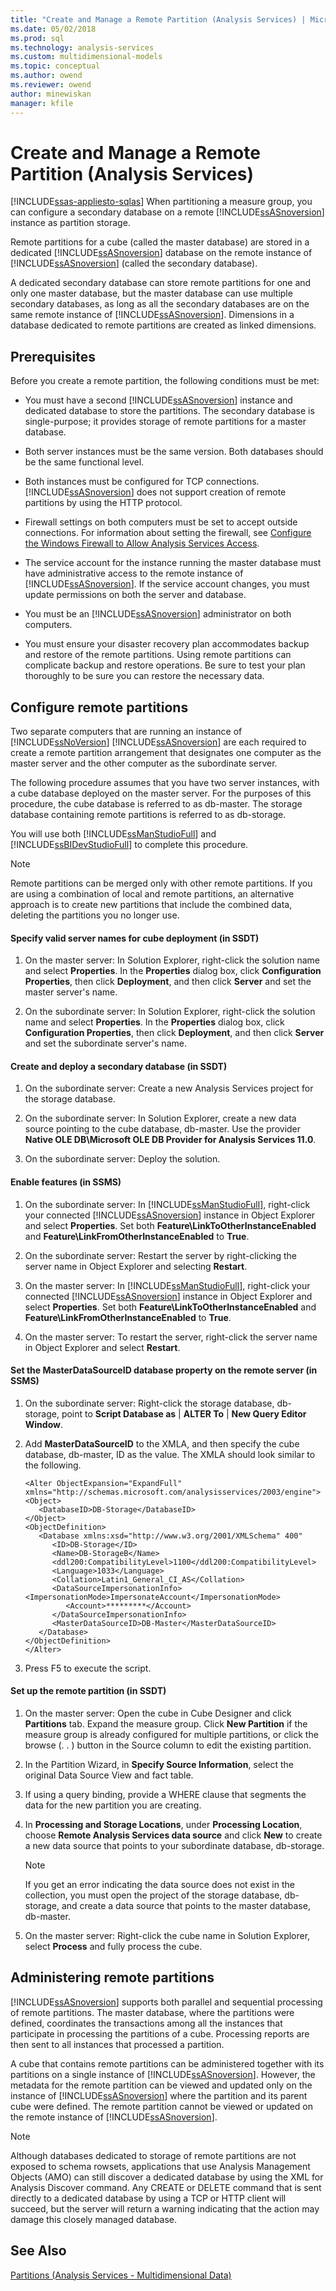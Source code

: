 ```yaml
---
title: "Create and Manage a Remote Partition (Analysis Services) | Microsoft Docs"
ms.date: 05/02/2018
ms.prod: sql
ms.technology: analysis-services
ms.custom: multidimensional-models
ms.topic: conceptual
ms.author: owend
ms.reviewer: owend
author: minewiskan
manager: kfile
---
```

# Create and Manage a Remote Partition (Analysis Services)
[!INCLUDE[ssas-appliesto-sqlas](../../includes/ssas-appliesto-sqlas.md)]
  When partitioning a measure group, you can configure a secondary database on a remote [!INCLUDE[ssASnoversion](../../includes/ssasnoversion-md.md)] instance as partition storage.  
  
 Remote partitions for a cube (called the master database) are stored in a dedicated [!INCLUDE[ssASnoversion](../../includes/ssasnoversion-md.md)] database on the remote instance of [!INCLUDE[ssASnoversion](../../includes/ssasnoversion-md.md)] (called the secondary database).  
  
 A dedicated secondary database can store remote partitions for one and only one master database, but the master database can use multiple secondary databases, as long as all the secondary databases are on the same remote instance of [!INCLUDE[ssASnoversion](../../includes/ssasnoversion-md.md)]. Dimensions in a database dedicated to remote partitions are created as linked dimensions.  
  
## Prerequisites  
 Before you create a remote partition, the following conditions must be met:  
  
-   You must have a second [!INCLUDE[ssASnoversion](../../includes/ssasnoversion-md.md)] instance and dedicated database to store the partitions. The secondary database is single-purpose; it provides storage of remote partitions for a master database.  
  
-   Both server instances must be the same version. Both databases should be the same functional level.  
  
-   Both instances must be configured for TCP connections. [!INCLUDE[ssASnoversion](../../includes/ssasnoversion-md.md)] does not support creation of remote partitions by using the HTTP protocol.  
  
-   Firewall settings on both computers must be set to accept outside connections. For information about setting the firewall, see [Configure the Windows Firewall to Allow Analysis Services Access](../../analysis-services/instances/configure-the-windows-firewall-to-allow-analysis-services-access.md).  
  
-   The service account for the instance running the master database must have administrative access to the remote instance of [!INCLUDE[ssASnoversion](../../includes/ssasnoversion-md.md)]. If the service account changes, you must update permissions on both the server and database.  
  
-   You must be an [!INCLUDE[ssASnoversion](../../includes/ssasnoversion-md.md)] administrator on both computers.  
  
-   You must ensure your disaster recovery plan accommodates backup and restore of the remote partitions. Using remote partitions can complicate backup and restore operations. Be sure to test your plan thoroughly to be sure you can restore the necessary data.  
  
## Configure remote partitions  
 Two separate computers that are running an instance of [!INCLUDE[ssNoVersion](../../includes/ssnoversion-md.md)] [!INCLUDE[ssASnoversion](../../includes/ssasnoversion-md.md)] are each required to create a remote partition arrangement that designates one computer as the master server and the other computer as the subordinate server.  
  
 The following procedure assumes that you have two server instances, with a cube database deployed on the master server. For the purposes of this procedure, the cube database is referred to as db-master. The storage database containing remote partitions is referred to as db-storage.  
  
 You will use both [!INCLUDE[ssManStudioFull](../../includes/ssmanstudiofull-md.md)] and [!INCLUDE[ssBIDevStudioFull](../../includes/ssbidevstudiofull-md.md)] to complete this procedure.  
  
> [!NOTE]  
>  Remote partitions can be merged only with other remote partitions. If you are using a combination of local and remote partitions, an alternative approach is to create new partitions that include the combined data, deleting the partitions you no longer use.  
  
#### Specify valid server names for cube deployment (in SSDT)  
  
1.  On the master server: In Solution Explorer, right-click the solution name and select **Properties**. In the **Properties** dialog box, click **Configuration Properties**, then click **Deployment**, and then click **Server** and set the master server's name.  
  
2.  On the subordinate server: In Solution Explorer, right-click the solution name and select **Properties**. In the **Properties** dialog box, click **Configuration Properties**, then click **Deployment**, and then click **Server** and set the subordinate server's name.  
  
#### Create and deploy a secondary database (in SSDT)  
  
1.  On the subordinate server: Create a new Analysis Services project for the storage database.  
  
2.  On the subordinate server: In Solution Explorer, create a new data source pointing to the cube database, db-master. Use the provider **Native OLE DB\Microsoft OLE DB Provider for Analysis Services 11.0**.  
  
3.  On the subordinate server: Deploy the solution.  
  
#### Enable features (in SSMS)  
  
1.  On the subordinate server: In [!INCLUDE[ssManStudioFull](../../includes/ssmanstudiofull-md.md)], right-click your connected [!INCLUDE[ssASnoversion](../../includes/ssasnoversion-md.md)] instance in Object Explorer and select **Properties**. Set both **Feature\LinkToOtherInstanceEnabled** and **Feature\LinkFromOtherInstanceEnabled** to **True**.  
  
2.  On the subordinate server: Restart the server by right-clicking the server name in Object Explorer and selecting **Restart**.  
  
3.  On the master server: In [!INCLUDE[ssManStudioFull](../../includes/ssmanstudiofull-md.md)], right-click your connected [!INCLUDE[ssASnoversion](../../includes/ssasnoversion-md.md)] instance in Object Explorer and select **Properties**. Set both **Feature\LinkToOtherInstanceEnabled** and **Feature\LinkFromOtherInstanceEnabled** to **True**.  
  
4.  On the master server: To restart the server, right-click the server name in Object Explorer and select **Restart**.  
  
#### Set the MasterDataSourceID database property on the remote server (in SSMS)  
  
1.  On the subordinate server: Right-click the storage database, db-storage, point to **Script Database as** | **ALTER To** | **New Query Editor Window**.  
  
2.  Add **MasterDataSourceID** to the XMLA, and then specify the cube database, db-master, ID as the value. The XMLA should look similar to the following.  
  
    ```  
    <Alter ObjectExpansion="ExpandFull" xmlns="http://schemas.microsoft.com/analysisservices/2003/engine">  
    <Object>  
       <DatabaseID>DB-Storage</DatabaseID>  
    </Object>  
    <ObjectDefinition>  
       <Database xmlns:xsd="http://www.w3.org/2001/XMLSchema" 400"   
          <ID>DB-Storage</ID>  
          <Name>DB-StorageB</Name>  
          <ddl200:CompatibilityLevel>1100</ddl200:CompatibilityLevel>  
          <Language>1033</Language>  
          <Collation>Latin1_General_CI_AS</Collation>  
          <DataSourceImpersonationInfo>  
    <ImpersonationMode>ImpersonateAccount</ImpersonationMode>  
             <Account>*********</Account>  
          </DataSourceImpersonationInfo>  
          <MasterDataSourceID>DB-Master</MasterDataSourceID>  
       </Database>  
    </ObjectDefinition>  
    </Alter>  
    ```  
  
3.  Press F5 to execute the script.  
  
#### Set up the remote partition (in SSDT)  
  
1.  On the master server: Open the cube in Cube Designer and click **Partitions** tab. Expand the measure group. Click **New Partition** if the measure group is already configured for multiple partitions, or click the browse (. . ) button in the Source column to edit the existing partition.  
  
2.  In the Partition Wizard, in **Specify Source Information**, select the original Data Source View and fact table.  
  
3.  If using a query binding, provide a WHERE clause that segments the data for the new partition you are creating.  
  
4.  In **Processing and Storage Locations**, under **Processing Location**, choose **Remote Analysis Services data source** and click **New** to create a new data source that points to your subordinate database, db-storage.  
  
    > [!NOTE]  
    >  If you get an error indicating the data source does not exist in the collection, you must open the project of the storage database, db-storage, and create a data source that points to the master database, db-master.  
  
5.  On the master server: Right-click the cube name in Solution Explorer, select **Process** and fully process the cube.  
  
## Administering remote partitions  
 [!INCLUDE[ssASnoversion](../../includes/ssasnoversion-md.md)] supports both parallel and sequential processing of remote partitions. The master database, where the partitions were defined, coordinates the transactions among all the instances that participate in processing the partitions of a cube. Processing reports are then sent to all instances that processed a partition.  
  
 A cube that contains remote partitions can be administered together with its partitions on a single instance of [!INCLUDE[ssASnoversion](../../includes/ssasnoversion-md.md)]. However, the metadata for the remote partition can be viewed and updated only on the instance of [!INCLUDE[ssASnoversion](../../includes/ssasnoversion-md.md)] where the partition and its parent cube were defined. The remote partition cannot be viewed or updated on the remote instance of [!INCLUDE[ssASnoversion](../../includes/ssasnoversion-md.md)].  
  
> [!NOTE]  
>  Although databases dedicated to storage of remote partitions are not exposed to schema rowsets, applications that use Analysis Management Objects (AMO) can still discover a dedicated database by using the XML for Analysis Discover command. Any CREATE or DELETE command that is sent directly to a dedicated database by using a TCP or HTTP client will succeed, but the server will return a warning indicating that the action may damage this closely managed database.  
  
## See Also  
 [Partitions &#40;Analysis Services - Multidimensional Data&#41;](../../analysis-services/multidimensional-models-olap-logical-cube-objects/partitions-analysis-services-multidimensional-data.md)  
  
  
